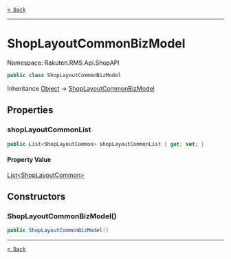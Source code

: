 [`< Back`](./)

---

# ShopLayoutCommonBizModel

Namespace: Rakuten.RMS.Api.ShopAPI

```csharp
public class ShopLayoutCommonBizModel
```

Inheritance [Object](https://docs.microsoft.com/en-us/dotnet/api/system.object) → [ShopLayoutCommonBizModel](./rakuten.rms.api.shopapi.shoplayoutcommonbizmodel)

## Properties

### **shopLayoutCommonList**

```csharp
public List<ShopLayoutCommon> shopLayoutCommonList { get; set; }
```

#### Property Value

[List&lt;ShopLayoutCommon&gt;](https://docs.microsoft.com/en-us/dotnet/api/system.collections.generic.list-1)<br>

## Constructors

### **ShopLayoutCommonBizModel()**

```csharp
public ShopLayoutCommonBizModel()
```

---

[`< Back`](./)
